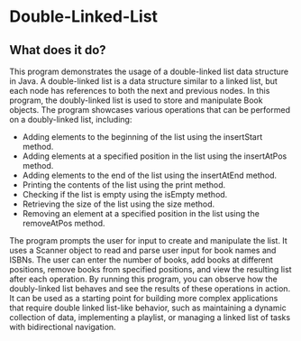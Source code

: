 # Double-Linked-List

## What does it do? 
This program demonstrates the usage of a double-linked list data structure in Java. A double-linked list is a data structure similar to a linked list, but each node has references to both the next and previous nodes.
In this program, the doubly-linked list is used to store and manipulate Book objects. 
The program showcases various operations that can be performed on a doubly-linked list, including:
- Adding elements to the beginning of the list using the insertStart method.
- Adding elements at a specified position in the list using the insertAtPos method.
- Adding elements to the end of the list using the insertAtEnd method.
- Printing the contents of the list using the print method.
- Checking if the list is empty using the isEmpty method.
- Retrieving the size of the list using the size method.
- Removing an element at a specified position in the list using the removeAtPos method.

The program prompts the user for input to create and manipulate the list. It uses a Scanner object to read and parse user input for book names and ISBNs. The user can enter the number of books, add books at different positions, remove books from specified positions, and view the resulting list after each operation.
By running this program, you can observe how the doubly-linked list behaves and see the results of these operations in action. It can be used as a starting point for building more complex applications that require double linked list-like behavior, such as maintaining a dynamic collection of data, implementing a playlist, or managing a linked list of tasks with bidirectional navigation.
